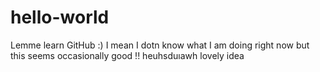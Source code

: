 # hello-world
Lemme learn GitHub :)
I mean I dotn know what I am doing right now but this seems occasionally good !!
heuhsduıawh
lovely idea

